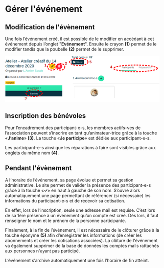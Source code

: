# Gérer l'événement

## Modification de l'évènement

Une fois l’événement créé, il est possible de le modifier en accédant à cet événement depuis l’onglet "**Evénement**". Ensuite le crayon **(1)** permet de le modifier tandis que la poubelle **(2)** permet de le supprimer.

![Inscription sur l'évènement](../assets/InscriptionEv.png)

## Inscription des bénévoles

Pour l’encadrement des participant-e-s, les membres actifs-ves de l’association peuvent s’inscrire en tant qu’animateur-trice grâce à la touche «**J’anime**» **(3)**. La touche «**Je participe**» est dédiée aux participant-e-s.

Les participant-e-s ainsi que les réparations à faire sont visibles grâce aux onglets du même nom **(4)**.

## Pendant l'évènement

A l’horaire de l’événement, sa page évolue et permet sa gestion administrative. Le site permet de valider la présence des participant-e-s grâce à la touche «**✓**» en haut à gauche de son nom. S’ouvre alors automatiquement une page permettant de référencer (si nécessaire) les informations du participant-e-s et de recevoir sa cotisation.

En effet, lors de l’inscription, seule une adresse mail est requise. C’est lors de sa 1ère présence à un événement qu’un compte est créé. Dès lors, il faut renseigner le nom et le prénom de la personne participante.

Finalement, à la fin de l’événement, il est nécessaire de le clôturer grâce à la touche éponyme **(5)** afin d’enregistrer les informations (de créer les abonnements et créer les cotisations associées). La clôture de l'événement va également supprimer de la base de données les comptes mails rattachés aux personnes n'ayant pas participé.

L’événement s’archive automatiquement une fois l’horaire de fin atteint.
